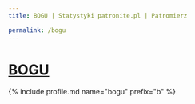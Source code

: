 ```yaml
---
title: BOGU | Statystyki patronite.pl | Patromierz

permalink: /bogu
---
```


# [BOGU](https://patronite.pl/bogu)

{% include profile.md name="bogu" prefix="b" %}
